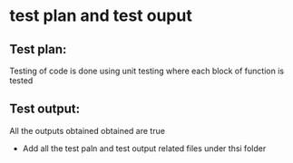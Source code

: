 # test plan and test ouput
Test plan:
---------
Testing of code is done using unit testing
where each block of function is tested 


Test output:
-------------

All the outputs obtained obtained are true
* Add all the test paln and test output related files under thsi folder